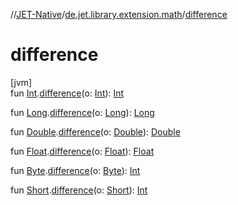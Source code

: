 //[JET-Native](../../index.md)/[de.jet.library.extension.math](index.md)/[difference](difference.md)

# difference

[jvm]\
fun [Int](https://kotlinlang.org/api/latest/jvm/stdlib/kotlin/-int/index.html).[difference](difference.md)(o: [Int](https://kotlinlang.org/api/latest/jvm/stdlib/kotlin/-int/index.html)): [Int](https://kotlinlang.org/api/latest/jvm/stdlib/kotlin/-int/index.html)

fun [Long](https://kotlinlang.org/api/latest/jvm/stdlib/kotlin/-long/index.html).[difference](difference.md)(o: [Long](https://kotlinlang.org/api/latest/jvm/stdlib/kotlin/-long/index.html)): [Long](https://kotlinlang.org/api/latest/jvm/stdlib/kotlin/-long/index.html)

fun [Double](https://kotlinlang.org/api/latest/jvm/stdlib/kotlin/-double/index.html).[difference](difference.md)(o: [Double](https://kotlinlang.org/api/latest/jvm/stdlib/kotlin/-double/index.html)): [Double](https://kotlinlang.org/api/latest/jvm/stdlib/kotlin/-double/index.html)

fun [Float](https://kotlinlang.org/api/latest/jvm/stdlib/kotlin/-float/index.html).[difference](difference.md)(o: [Float](https://kotlinlang.org/api/latest/jvm/stdlib/kotlin/-float/index.html)): [Float](https://kotlinlang.org/api/latest/jvm/stdlib/kotlin/-float/index.html)

fun [Byte](https://kotlinlang.org/api/latest/jvm/stdlib/kotlin/-byte/index.html).[difference](difference.md)(o: [Byte](https://kotlinlang.org/api/latest/jvm/stdlib/kotlin/-byte/index.html)): [Int](https://kotlinlang.org/api/latest/jvm/stdlib/kotlin/-int/index.html)

fun [Short](https://kotlinlang.org/api/latest/jvm/stdlib/kotlin/-short/index.html).[difference](difference.md)(o: [Short](https://kotlinlang.org/api/latest/jvm/stdlib/kotlin/-short/index.html)): [Int](https://kotlinlang.org/api/latest/jvm/stdlib/kotlin/-int/index.html)
